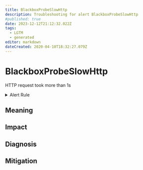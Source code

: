 ```yaml
---
title: BlackboxProbeSlowHttp
description: Troubleshooting for alert BlackboxProbeSlowHttp
#published: true
date: 2023-12-12T21:12:32.022Z
tags: 
  - LGTM
  - generated
editor: markdown
dateCreated: 2020-04-10T18:32:27.079Z
---
```


# BlackboxProbeSlowHttp

HTTP request took more than 1s

<details>
  <summary>Alert Rule</summary>

{{% rule "blackbox/blackbox-exporter.yml" "BlackboxProbeSlowHttp" %}}

{{% comment %}}

```yaml
alert: BlackboxProbeSlowHttp
expr: avg_over_time(probe_http_duration_seconds[1m]) > 1
for: 1m
labels:
    severity: warning
annotations:
    summary: Blackbox probe slow HTTP (instance {{ $labels.instance }})
    description: |-
        HTTP request took more than 1s
          VALUE = {{ $value }}
          LABELS = {{ $labels }}
    runbook: https://github.com/srerun/prometheus-alerts/blob/main/content/runbooks/blackbox-exporter/BlackboxProbeSlowHttp.md

```

{{% /comment %}}

</details>


## Meaning
[//]: # "Short paragraph that explains what the alert means"


## Impact
[//]: # "What could / will happen if the alert is not addressed"



## Diagnosis
[//]: # "Steps to take to identify the cause of the problem"



## Mitigation
[//]: # "The steps necessary to resolve the alert"
